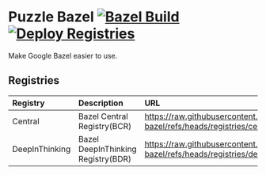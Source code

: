 # Puzzle Bazel [![Bazel Build](https://github.com/deepinthinking/puzzle-bazel/actions/workflows/bazel.yml/badge.svg)](https://github.com/deepinthinking/puzzle-bazel/actions/workflows/bazel.yml)[![Deploy Registries](https://github.com/deepinthinking/puzzle-bazel/actions/workflows/registries.yml/badge.svg)](https://github.com/deepinthinking/puzzle-bazel/actions/workflows/registries.yml)
Make Google Bazel easier to use.

## Registries
| Registry | Description | URL |
|:---|:---|:---|
| Central | Bazel Central Registry(BCR) | https://raw.githubusercontent.com/deepinthinking/puzzle-bazel/refs/heads/registries/central/ |
| DeepInThinking | Bazel DeepInThinking Registry(BDR) | https://raw.githubusercontent.com/deepinthinking/puzzle-bazel/refs/heads/registries/deepinthinking/ |
